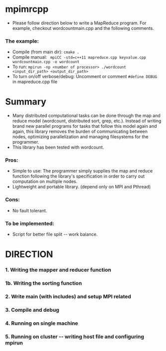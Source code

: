 # mpimrcpp

- Please follow direction below to write a MapReduce program. For example, checkout wordcountmain.cpp and the following comments. 

### The example:

- Compile (from main dir): 
	`cmake .`
- Compile manual: ` mpiCC -std=c++11 mapreduce.cpp keyvalue.cpp wordcountmain.cpp -o wordcount`
- To run: `mpirun -np <number of processor> ./wordcount <input_dir_path> <output_dir_path>` 
- To turn on/off verbose/debug: Uncomment or comment `#define DEBUG` in mapreduce.cpp file 

# Summary

- Many distributed computational tasks can be done through the map and reduce model (wordcount, distributed sort, grep, etc.). Instead of writing brand new parallel programs for tasks that follow this model again and again, this library removes the burden of communicating between nodes, optimizing parallelization and managing filesystems for the programmer. 
- This library has been tested with wordcount. 
### Pros:
- Simple to use: The programmer simply supplies the map and reduce function following the library's specification in order to carry out computation on multiple nodes. 
- Lightweight and portable library. (depend only on MPI and Pthread)

### Cons:
- No fault tolerant.

### To be implemented:
- Script for better file split -- work balance. 

# DIRECTION
### 1. Writing the mapper and reducer function 
### 1b. Writing the sorting function 
### 2. Write main (with includes) and setup MPI related
### 3. Compile and debug
### 4. Running on single machine 
### 5. Running on cluster -- writing host file and configuring mpirun 

